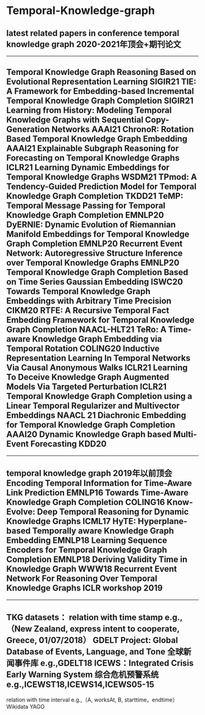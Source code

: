 # Temporal-Knowledge-graph
latest related papers in conference
temporal knowledge graph 2020-2021年顶会+期刊论文
----------------------------------------------------------------------------------
----------------------------------------------------------------------------------

Temporal Knowledge Graph Reasoning Based on Evolutional Representation Learning SIGIR21
TIE: A Framework for Embedding-based Incremental Temporal Knowledge Graph Completion SIGIR21
Learning from History: Modeling Temporal Knowledge Graphs with Sequential Copy-Generation Networks AAAI21
ChronoR: Rotation Based Temporal Knowledge Graph Embedding AAAI21
Explainable Subgraph Reasoning for Forecasting on Temporal Knowledge Graphs ICLR21
Learning Dynamic Embeddings for Temporal Knowledge Graphs WSDM21
TPmod: A Tendency-Guided Prediction Model for Temporal Knowledge Graph Completion TKDD21
TeMP: Temporal Message Passing for Temporal Knowledge Graph Completion EMNLP20
DyERNIE: Dynamic Evolution of Riemannian Manifold Embeddings for Temporal Knowledge Graph Completion EMNLP20
Recurrent Event Network: Autoregressive Structure Inference over Temporal Knowledge Graphs  EMNLP20
Temporal Knowledge Graph Completion Based on Time Series Gaussian Embedding ISWC20
Towards Temporal Knowledge Graph Embeddings with Arbitrary Time Precision CIKM20
RTFE: A Recursive Temporal Fact Embedding Framework for Temporal Knowledge Graph Completion NAACL-HLT21
TeRo: A Time-aware Knowledge Graph Embedding via Temporal Rotation  COLING20
Inductive Representation Learning In Temporal Networks Via Causal Anonymous Walks ICLR21
Learning To Deceive Knowledge Graph Augmented Models Via Targeted Perturbation ICLR21
Temporal Knowledge Graph Completion using a Linear Temporal Regularizer and Multivector Embeddings NAACL 21
Diachronic Embedding for Temporal Knowledge Graph Completion AAAI20
Dynamic Knowledge Graph based Multi-Event Forecasting KDD20
------------------------------------------------------------------
------------------------------------------------------------------
temporal knowledge graph 2019年以前顶会
Encoding Temporal Information for Time-Aware Link Prediction EMNLP16
Towards Time-Aware Knowledge Graph Completion COLING16
Know-Evolve: Deep Temporal Reasoning for Dynamic Knowledge Graphs ICML17
HyTE: Hyperplane-based Temporally aware Knowledge Graph Embedding EMNLP18
Learning Sequence Encoders for Temporal Knowledge Graph Completion EMNLP18
Deriving Validity Time in Knowledge Graph WWW18
Recurrent Event Network For Reasoning Over Temporal Knowledge Graphs ICLR workshop 2019
----------------------------------------------------------------------------
----------------------------------------------------------------------------
TKG datasets：
relation with time stamp e.g.,（New Zealand, express intent to cooperate, Greece, 01/07/2018）
GDELT Project: Global Database of Events, Language, and Tone 全球新闻事件库 e.g.,GDELT18
ICEWS：Integrated Crisis Early Warning System 综合危机预警系统 e.g.,ICEWST18,ICEWS14,ICEWS05-15
-------------------------------------------------------------
relation with time interval e.g.,（A, worksAt, B, starttime，endtime）
Wikidata
YAGO
